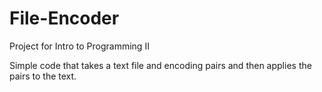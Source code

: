 # File-Encoder
Project for Intro to Programming II

Simple code that takes a text file and encoding pairs and then applies the pairs to the text.

